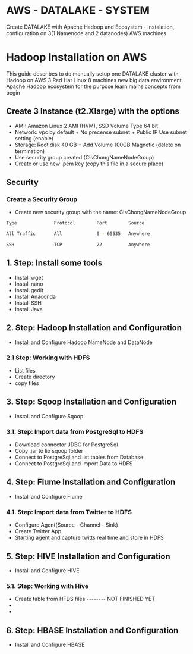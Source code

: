 # AWS - DATALAKE - SYSTEM
Create DATALAKE with Apache Hadoop and Ecosystem - Instalation, configuration on 3(1 Namenode and 2 datanodes) AWS machines


# Hadoop Installation on AWS
This guide describes to do manually setup one DATALAKE cluster with Hadoop on AWS 3 Red Hat Linux 8 machines new big data environment Apache Hadoop ecosystem for the purpose learn mains concepts from begin 


## Create 3 Instance (t2.Xlarge) with the options
* AMI: Amazon Linux 2 AMI (HVM), SSD Volume Type 64 bit
* Network: vpc by default + No precense subnet + Public IP Use subnet  setting (enable)
* Storage: Root disk 40 GB + Add Volume 100GB Magnetic (delete on termination)
* Use security group created (ClsChongNameNodeGroup)
* Create or use new .pem key (copy this file in a secure place)

## Security

### Create a Security Group

* Create new security group with the name: ClsChongNameNodeGroup
```bash
Type              Protocol        Port        Source

All Traffic       All             0 - 65535   Anywhere   

SSH               TCP             22          Anywhere
```

## 1. Step: Install some tools
  * Install wget
  * Install nano
  * Install gedit
  * Install Anaconda
  * Install SSH
  * Install Java

## 2. Step: Hadoop Installation and Configuration
  * Install and Configure Hadoop NameNode and DataNode 
  
  
### 2.1 Step: Working with HDFS
  * List files 
  * Create directory
  * copy files 
  
  
## 3. Step: Sqoop Installation and Configuration
  * Install and Configure Sqoop


### 3.1. Step: Import data from PostgreSql to HDFS
  * Download connector JDBC for PostgreSql        
  * Copy .jar to lib sqoop folder  
  * Connect to PostgreSql and list tables from Database 
  * Connect to PostgreSql and import Data to HDFS 
 
 
## 4. Step: Flume Installation and Configuration
  * Install and Configure Flume


### 4.1. Step: Import data from Twitter to HDFS
  *  Configure Agent(Source - Channel - Sink)
  *  Create Twitter App
  *  Starting agent and capture twitts real time and store in HDFS
 
 
## 5. Step: HIVE Installation and Configuration
  * Install and Configure HIVE
      
### 5.1. Step: Working with Hive
  *  Create table from HFDS files -------- NOT FINISHED YET
  *  
  *  
  
## 6. Step: HBASE Installation and Configuration
  * Install and Configure HBASE
        
  
  
 

